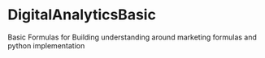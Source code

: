 # DigitalAnalyticsBasic
Basic  Formulas for Building understanding around marketing formulas and python implementation
